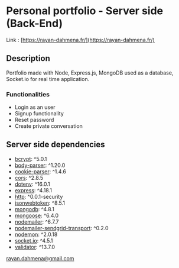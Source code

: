 # Personal portfolio - Server side (Back-End)

Link : [https://rayan-dahmena.fr/](https://rayan-dahmena.fr/)

## Description

Portfolio made with Node, Express.js, MongoDB used as a database, Socket.io for real time application.

### Functionalities

- Login as an user
- Signup functionality
- Reset password
- Create private conversation


## Server side dependencies

- [bcrypt](https://www.npmjs.com/package/bcrypt): ^5.0.1
- [body-parser](https://www.npmjs.com/package/body-parser): ^1.20.0
- [cookie-parser](https://www.npmjs.com/package/cookie-parser): ^1.4.6
- [cors](https://www.npmjs.com/package/cors): ^2.8.5
- [dotenv](https://www.npmjs.com/package/dotenv): ^16.0.1
- [express](https://www.npmjs.com/package/express): ^4.18.1
- [http](https://www.npmjs.com/package/http): ^0.0.1-security
- [jsonwebtoken](https://www.npmjs.com/package/jsonwebtoken): ^8.5.1
- [mongodb](https://www.npmjs.com/package/mongodb): ^4.8.1
- [mongoose](https://www.npmjs.com/package/mongoose): ^6.4.0
- [nodemailer](https://www.npmjs.com/package/nodemailer): ^6.7.7
- [nodemailer-sendgrid-transport](https://www.npmjs.com/package/nodemailer-sendgrid-transport): ^0.2.0
- [nodemon](https://www.npmjs.com/package/nodemon): ^2.0.18
- [socket.io](https://www.npmjs.com/package/socket.io): ^4.5.1
- [validator](https://www.npmjs.com/package/validator): ^13.7.0

rayan.dahmena@gmail.com
